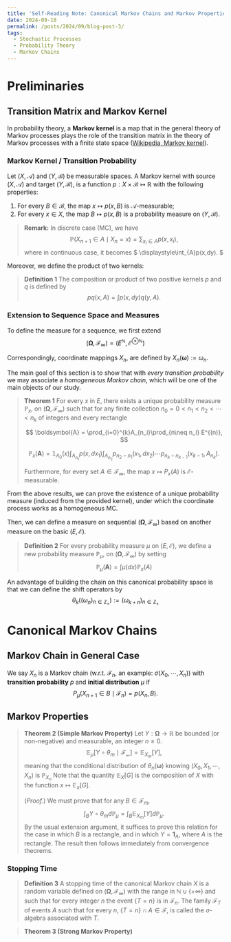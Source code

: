 ```yaml
---
title: 'Self-Reading Note: Canonical Markov Chains and Markov Properties'
date: 2024-09-10
permalink: /posts/2024/09/blog-post-3/
tags:
  - Stochastic Processes
  - Probability Theory
  - Markov Chains
---
```


# Preliminaries

## Transition Matrix and Markov Kernel
In probability theory, a  **Markov kernel** is a map that in the general theory of  Markov processes plays the role of the transition matrix in the theory of Markov processes with a finite state space ([Wikipedia, Markov kernel](https://en.wikipedia.org/wiki/Markov_kernel)). 

### Markov Kernel / Transition Probability
Let  $\displaystyle(X, \mathcal{A})$  and  $\displaystyle(Y,\mathcal{B})$ be measurable spaces. A  Markov kernel  with source $\displaystyle(X, \mathcal{A})$ and target  $\displaystyle(Y,\mathcal{B})$, is a function $p: X \times \mathcal{B}\mapsto \mathbb{R}$ with the following properties:

1.  For every  $\displaystyle B\in {\mathcal {B}}$, the map  $\displaystyle x\mapsto p (x,B)$  is $\mathcal{A}$-measurable;
2.  For every $\displaystyle x\in X$, the map $\displaystyle B\mapsto p (x,B)$ is a  probability measure on $(Y,\mathcal{B})$.

> **Remark:** In discrete case (MC), we have 
> $$
> \displaystyle \mathbb{P}(X_{n+1}\in A\mid X_{n}=x) = \sum_{x_{i}\in A}p(x,x_{i}),
> $$
> where in continuous case, it becomes 
> $
> \displaystyle\int_{A}p(x,dy).
> $

Moreover, we define the product of two kernels:
> **Definition 1**
> The composition or product of two positive kernels $p$ and $q$ is defined by 
> $$
> pq(x, A) = \displaystyle\int p(x, dy) q(y, A).
> $$

### Extension to Sequence Space and Measures
To define the measure for a sequence, we first extend $$\displaystyle(\boldsymbol{\Omega}, \mathcal{F}_{\infty}) = (E^{\mathbb{N}}, \mathcal{E}^{\otimes\mathbb{N}})$$

Correspondingly, coordinate mappings $X_n$, are defined by $X_n(\boldsymbol{\omega}) := \omega_n$.

The main goal of this section is to show that with *every transition probability* we may associate a *homogeneous Markov chain*, which will be one of the main objects of our study.

> **Theorem 1** 
> For every $x$ in $E$, there exists a unique probability measure $\mathbb{P}_{x}$, on $\displaystyle(\boldsymbol{\Omega}, \mathcal{F}_{\infty})$
> such that for any finite collection $n_0 = 0 < n_1 < n_2 < \cdots < n_k$ of integers and every rectangle 
>
> $$
> \boldsymbol{A} = \prod_{i=0}^{k}A_{n_i}\prod_{n\neq n_i} E^{(n)},
> $$ 
> 
> $$
> \mathbb{P}_{x}(\boldsymbol{A}) = \mathbb{1}_{A_0}(x) \int_{A_{n_1}}p(x,dx_1)\int_{A_{n_2}}p_{n_2-n_1}(x_1,dx_2)\cdots p_{n_k-n_{k-1}}(x_{k-1}, A_{n_k}).
> $$
> 
> Furthermore, for every set $A \in \mathcal{F}_{\infty}$, the map $x \mapsto P_x(A)$ is $\mathcal{E}$-measurable.

From the above results, we can prove the existence of a unique probability measure (induced from the provided kernel), under which the coordinate process works as a homogeneous MC.

Then, we can define a measure on sequential $(\boldsymbol{\Omega}, \mathcal{F}_{\infty})$ based on another measure on the basic $(E, \mathcal{E})$.

> **Definition 2** 
> For every probability measure $\mu$ on $(E, \mathcal{E})$, we define a new probability measure $\mathbb{P}_{\mu}$, on $(\boldsymbol{\Omega}, \mathcal{F}_{\infty})$ by setting 
> $$
> \mathbb{P}_\mu(\boldsymbol{A}) = \int \mu(dx) \mathbb{P}_x(A)
> $$

An advantage of building the chain on this canonical probability space is that we can define the shift operators by
$$\theta_k((ω_n)_{n\in \mathbb{Z}_{+}} ) := (ω_{k+n})_{n\in \mathbb{Z}_{+}}$$

# Canonical Markov Chains

## Markov Chain in General Case
We say $X_n$ is a Markov chain (w.r.t. $\mathcal{F}_n$, an example: $\sigma(X_0, \cdots, X_{n})$) with **transition probability** $p$ and **initial distribution** $\mu$ if
$$P_{\mu} (X_{n+1} \in B\mid \mathcal{F}_n) = p(X_n, B).$$

## Markov Properties
> **Theorem 2 (Simple Markov Property)**
>  Let $Y: \boldsymbol{\Omega} → \mathbb{R}$ be bounded (or non-negative) and measurable, an integer $n\geq 0$. 
> $$
> \mathbb{E}_{\mu}[Y\circ\theta_{m}\mid\mathcal{F_m}] = \mathbb{E}_{X_m}[Y],
> $$
>  meaning that the conditional distribution of $\theta_n(\boldsymbol{\omega})$ knowing $(X_0, X_1, \cdots, X_n)$ is $\mathbb{P}_{X_n}$
>  Note that the quantity $\mathbb{E}_X[G]$ is the composition of $X$ with the function $x \mapsto \mathbb{E}_x[G]$.
>  
>  (*Proof.*) We must prove that for any $B\in\mathcal{F}_{m}$, 
> $$
> \int_{B} Y\circ\theta_{m} d\mathbb{P}_{\mu} = \int_{B} \mathbb{E}_{X_m}[Y] d\mathbb{P}_{\mu}.
> $$ 
> By the usual extension argument, it suffices to prove this relation for the case in which $B$ is a rectangle, and in which $Y = \mathbf{1}_{A}$, where $A$ is the rectangle. The result then follows immediately from convergence theorems.

### Stopping Time
> **Definition 3**
>  A stopping time of the canonical Markov chain $X$ is a random variable defined on $(\boldsymbol{\Omega}, \mathcal{F}_{\infty})$ with the range in $\mathbb{N} \cup \{+\infty\}$ and such that for every integer $n$ the event $\{T = n\}$ is in $\mathcal{F}_n$. The family $\mathcal{F}_{T}$ of events $A$ such that for every $n$, $\{T = n\} \cap A \in \mathcal{F}$, is called the $\sigma$-algebra associated with $T$.

> **Theorem 3 (Strong Markov Property)**
